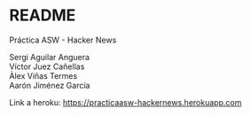 # README

Práctica ASW - Hacker News

Sergi Aguilar Anguera  
Víctor Juez Cañellas  
Àlex Viñas Termes  
Aarón Jiménez García

Link a heroku: https://practicaasw-hackernews.herokuapp.com